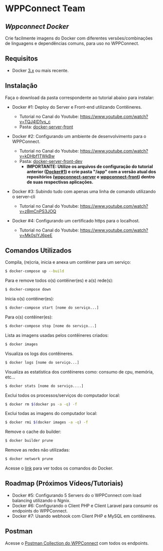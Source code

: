 # WPPConnect Team
## _Wppconnect Docker_

Crie facilmente imagens do Docker com diferentes versões/combinações de linguagens e dependências comuns, para uso no WPPConnect.

## Requisitos

* Docker [3.x](https://www.docker.com/get-started) ou mais recente.

## Instalação

Faça o download da pasta correspondente ao tutorial abaixo para instalar:

- Docker #1: Deploy do Server e Front-end utilizando Contêineres.
  - Tutorial no Canal do Youtube: https://www.youtube.com/watch?v=TQJ4ID1vs_c
  - Pasta: [docker-server-front](./docker-server-front)
  
- Docker #2: Configurando um ambiente de desenvolvimento para o WPPConnect.
  - Tutorial no Canal do Youtube: https://www.youtube.com/watch?v=kDHbf1TWkBw
  - Pasta: [docker-server-front-dev](./docker-server-front-dev)
    - **IMPORTANTE: Utilize os arquivos de configuração do tutorial anterior ([Docker#1](https://www.youtube.com/watch?v=TQJ4ID1vs_c)) e crie pasta "/app" com a versão atual dos repositórios ([wppconnect-server](https://github.com/wppconnect-team/wppconnect-server) e [wppconnect-front](https://github.com/wppconnect-team/wppconnect-frontend)) dentro de suas respectivas aplicações.**

- Docker #3:  Subindo tudo com apenas uma linha de comando utilizando o server-cli
  - Tutorial no Canal do Youtube: https://www.youtube.com/watch?v=zBmCnPS3JOQ

- Docker #4: Configurando um certificado https para o localhost.
  - Tutorial no Canal do Youtube: https://www.youtube.com/watch?v=Mk0sIYJ6peE

## Comandos Utilizados

Compila, (re)cria, inicia e anexa um contêiner para um serviço:
``` bash
$ docker-compose up --build
```

Para e remove todos o(s) contêiner(es) e a(s) rede(s):
``` bash
$ docker-compose down
```

Inicia o(s) contêiner(es):
``` bash
$ docker-compose start [nome do serviço...]
```

Para o(s) contêiner(es):
``` bash
$ docker-compose stop [nome do serviço...]
```

Lista as imagens usadas pelos contêineres criados:
``` bash
$ docker images
```

Visualiza os logs dos contêineres.
``` bash
$ docker logs [nome do serviço...]
```

Visualiza as estatística dos contêineres como: consumo de cpu, memória, etc...
``` bash
$ docker stats [nome do serviço....]
```

Exclui todos os processos/serviços do computador local:
``` bash
$ docker rm $(docker ps -a -q) -f  
```

Exclui todas as imagens do computador local:
``` bash
$ docker rmi $(docker images -a -q) -f
```

Remove o cache do builder:
``` bash
$ docker builder prune
```

Remove as redes não utilizadas:
``` bash
$ docker network prune
```

Acesse o [link](https://docs.docker.com/reference/) para ver todos os comandos do Docker.

## Roadmap (Próximos Vídeos/Tutoriais)
- Docker #5: Configurando 5 Servers do o WPPConnect com load balancing utilizando o Ngnix.
- Docker #6: Configurando o Client PHP e Client Laravel para consumir os endpoints do WPPConnect.
- Docker #7: Usando webhook com Client PHP e MySQL em contêineres.

## Postman
Acesse o [Postman Collection do WPPConnect](https://www.postman.com/hbdbim/workspace/wppconnect-server) com todos os endpoints.